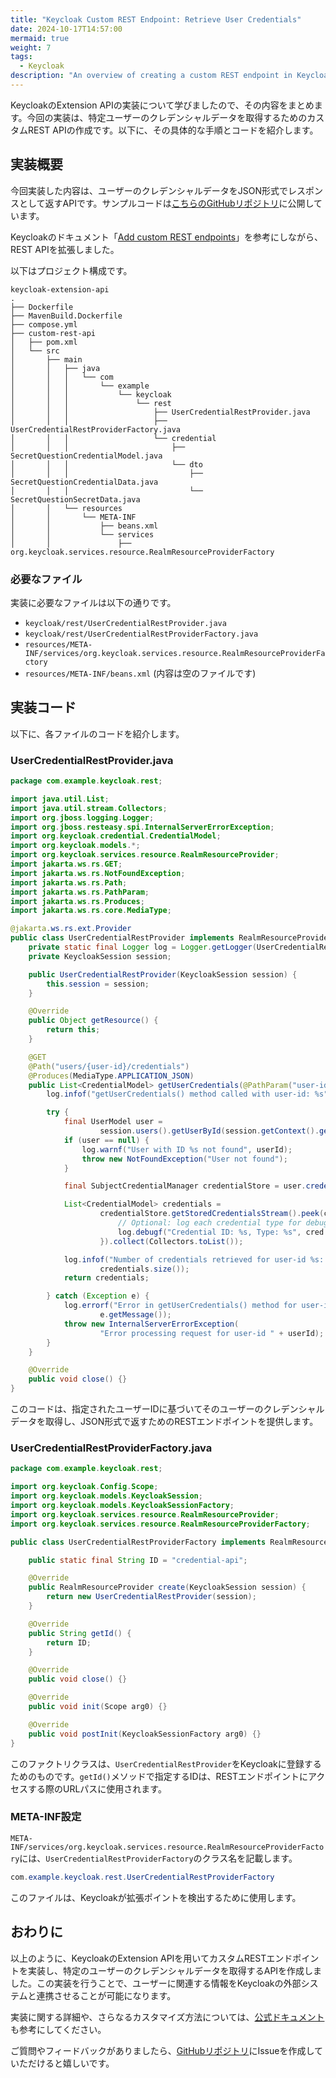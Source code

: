 ```yaml
---
title: "Keycloak Custom REST Endpoint: Retrieve User Credentials"
date: 2024-10-17T14:57:00
mermaid: true
weight: 7
tags:
  - Keycloak
description: "An overview of creating a custom REST endpoint in Keycloak to retrieve user credentials using the Extension API."
---
```


KeycloakのExtension APIの実装について学びましたので、その内容をまとめます。今回の実装は、特定ユーザーのクレデンシャルデータを取得するためのカスタムREST APIの作成です。以下に、その具体的な手順とコードを紹介します。

## 実装概要

今回実装した内容は、ユーザーのクレデンシャルデータをJSON形式でレスポンスとして返すAPIです。サンプルコードは[こちらのGitHubリポジトリ](https://github.com/YamazakiNorihito/keycloak-custom-rest-endpoint/tree/main)に公開しています。

Keycloakのドキュメント「[Add custom REST endpoints](https://www.keycloak.org/docs/latest/server_development/index.html#_extensions_rest)」を参考にしながら、REST APIを拡張しました。

以下はプロジェクト構成です。

```plaintext
keycloak-extension-api
.
├── Dockerfile
├── MavenBuild.Dockerfile
├── compose.yml
├── custom-rest-api
│   ├── pom.xml
│   └── src
│       ├── main
│       │   ├── java
│       │   │   └── com
│       │   │       └── example
│       │   │           └── keycloak
│       │   │               └── rest
│       │   │                   ├── UserCredentialRestProvider.java
│       │   │                   ├── UserCredentialRestProviderFactory.java
│       │   │                   └── credential
│       │   │                       ├── SecretQuestionCredentialModel.java
│       │   │                       └── dto
│       │   │                           ├── SecretQuestionCredentialData.java
│       │   │                           └── SecretQuestionSecretData.java
│       │   └── resources
│       │       └── META-INF
│       │           ├── beans.xml
│       │           └── services
│       │               ├── org.keycloak.services.resource.RealmResourceProviderFactory
```

### 必要なファイル

実装に必要なファイルは以下の通りです。

- `keycloak/rest/UserCredentialRestProvider.java`
- `keycloak/rest/UserCredentialRestProviderFactory.java`
- `resources/META-INF/services/org.keycloak.services.resource.RealmResourceProviderFactory`
- `resources/META-INF/beans.xml` (内容は空のファイルです)

## 実装コード

以下に、各ファイルのコードを紹介します。

### UserCredentialRestProvider.java

```java
package com.example.keycloak.rest;

import java.util.List;
import java.util.stream.Collectors;
import org.jboss.logging.Logger;
import org.jboss.resteasy.spi.InternalServerErrorException;
import org.keycloak.credential.CredentialModel;
import org.keycloak.models.*;
import org.keycloak.services.resource.RealmResourceProvider;
import jakarta.ws.rs.GET;
import jakarta.ws.rs.NotFoundException;
import jakarta.ws.rs.Path;
import jakarta.ws.rs.PathParam;
import jakarta.ws.rs.Produces;
import jakarta.ws.rs.core.MediaType;

@jakarta.ws.rs.ext.Provider
public class UserCredentialRestProvider implements RealmResourceProvider {
    private static final Logger log = Logger.getLogger(UserCredentialRestProvider.class);
    private KeycloakSession session;

    public UserCredentialRestProvider(KeycloakSession session) {
        this.session = session;
    }

    @Override
    public Object getResource() {
        return this;
    }

    @GET
    @Path("users/{user-id}/credentials")
    @Produces(MediaType.APPLICATION_JSON)
    public List<CredentialModel> getUserCredentials(@PathParam("user-id") String userId) {
        log.infof("getUserCredentials() method called with user-id: %s", userId);

        try {
            final UserModel user =
                    session.users().getUserById(session.getContext().getRealm(), userId);
            if (user == null) {
                log.warnf("User with ID %s not found", userId);
                throw new NotFoundException("User not found");
            }

            final SubjectCredentialManager credentialStore = user.credentialManager();

            List<CredentialModel> credentials =
                    credentialStore.getStoredCredentialsStream().peek(cred -> {
                        // Optional: log each credential type for debugging
                        log.debugf("Credential ID: %s, Type: %s", cred.getId(), cred.getType());
                    }).collect(Collectors.toList());

            log.infof("Number of credentials retrieved for user-id %s: %d", userId,
                    credentials.size());
            return credentials;

        } catch (Exception e) {
            log.errorf("Error in getUserCredentials() method for user-id %s: %s", userId,
                    e.getMessage());
            throw new InternalServerErrorException(
                    "Error processing request for user-id " + userId);
        }
    }

    @Override
    public void close() {}
}
```

このコードは、指定されたユーザーIDに基づいてそのユーザーのクレデンシャルデータを取得し、JSON形式で返すためのRESTエンドポイントを提供します。

### UserCredentialRestProviderFactory.java

```java
package com.example.keycloak.rest;

import org.keycloak.Config.Scope;
import org.keycloak.models.KeycloakSession;
import org.keycloak.models.KeycloakSessionFactory;
import org.keycloak.services.resource.RealmResourceProvider;
import org.keycloak.services.resource.RealmResourceProviderFactory;

public class UserCredentialRestProviderFactory implements RealmResourceProviderFactory {

    public static final String ID = "credential-api";

    @Override
    public RealmResourceProvider create(KeycloakSession session) {
        return new UserCredentialRestProvider(session);
    }

    @Override
    public String getId() {
        return ID;
    }

    @Override
    public void close() {}

    @Override
    public void init(Scope arg0) {}

    @Override
    public void postInit(KeycloakSessionFactory arg0) {}
}
```

このファクトリクラスは、`UserCredentialRestProvider`をKeycloakに登録するためのものです。`getId()`メソッドで指定するIDは、RESTエンドポイントにアクセスする際のURLパスに使用されます。

### META-INF設定

`META-INF/services/org.keycloak.services.resource.RealmResourceProviderFactory`には、`UserCredentialRestProviderFactory`のクラス名を記載します。

```java
com.example.keycloak.rest.UserCredentialRestProviderFactory
```

このファイルは、Keycloakが拡張ポイントを検出するために使用します。

## おわりに

以上のように、KeycloakのExtension APIを用いてカスタムRESTエンドポイントを実装し、特定のユーザーのクレデンシャルデータを取得するAPIを作成しました。この実装を行うことで、ユーザーに関連する情報をKeycloakの外部システムと連携させることが可能になります。

実装に関する詳細や、さらなるカスタマイズ方法については、[公式ドキュメント](https://www.keycloak.org/docs/latest/server_development/index.html)も参考にしてください。

ご質問やフィードバックがありましたら、[GitHubリポジトリ](https://github.com/YamazakiNorihito/keycloak-custom-rest-endpoint)にIssueを作成していただけると嬉しいです。
